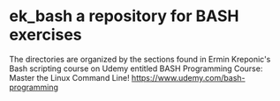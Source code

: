 # ek_bash a repository for BASH exercises
The directories are organized by the sections found in Ermin Kreponic's Bash scripting course on Udemy entitled BASH Programming Course: Master the Linux Command Line!
https://www.udemy.com/bash-programming

